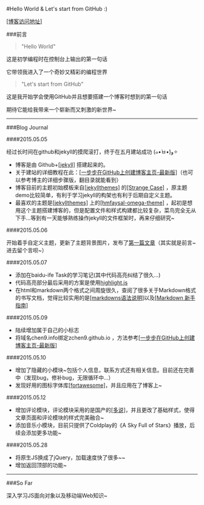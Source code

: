 #Hello World & Let's start from GitHub :)

[[博客访问地址]](http://www.chen9.info/)

###前言

> "Hello World"

这是初学编程时在控制台上输出的第一句话

它带领我进入了一个奇妙又精彩的编程世界

> "Let's start from GitHub"

这是我开始学会使用GitHub并且想要搭建一个博客时想到的第一句话

期待它能给我带来一个崭新而又刺激的新世界~

---

###Blog Journal

####2015.05.05 

经过长时间在github和jekyll的摸爬滚打，终于在五月建站成功 (๑•̀ㅂ•́)و✧

- 博客是由 Github+[[jekyll]](http://jekyll.bootcss.com/) 搭建起来的。
- 关于建站的详细教程在此：[[一步步在GitHub上创建博客主页-最新版]](http://www.pchou.info/web-build/2014/07/04/build-github-blog-page-08.html)（也可以参考博主的详细步骤版，翻目录就能看到）
- 博客目前的主题初始模板来自[[jekyllthemes]](http://jekyllthemes.org/) 的[[Strange Case]](https://github.com/thephuse/strange_case) ，原主题demo比较简单，有利于学习jekyll的构架也有利于后期自定义主题。
- 最喜欢的主题是[[jekyllthemes]](http://jekyllthemes.org/) 上的[[hmfaysal-omega-theme]](http://hmfaysal.github.io/hmfaysal-omega-theme/) ，起初是想用这个主题搭建博客的，但是配置文件和样式构建都比较复杂，菜鸟完全无从下手...等到有一天能够熟练操作jekyll的文件框架时，再来仔细研究~

####2015.05.06

开始着手自定义主题，更新了主题背景图片，发布了[第一篇文章](http://www.chen9.info/new_start/2015/05/01/nice-to-meet-U.html)（其实就是前言~ 进去留个言呗~）

####2015.05.07

- 添加在baidu-ife Task的学习笔记(其中代码高亮纠结了很久...)
- 代码高亮部分最后采用的方案是使用[highlight.js](https://highlightjs.org/)
- 在html和markdown两个格式之间周旋很久，查阅了很多关于Markdown格式的书写文档，觉得比较实用的是[[markdowns语法说明]](http://wowubuntu.com/markdown/)以及[[Markdown 新手指南]](http://www.jianshu.com/p/q81RER/)

####2015.05.09

- 陆续增加属于自己的小标志
- 将域名chen9.info绑定zchen9.github.io
，方法参考[[一步步在GitHub上创建博客主页-最新版]](http://www.pchou.info/web-build/2014/07/04/build-github-blog-page-08.html)


####2015.05.10

- 增加了隐藏的小模块~包括个人信息，联系方式还有相关信息。目前还在完善中（发现bug，修补bug，无限循环中...）
- 发现好用的图标字体库[[fortawesome]](http://fortawesome.github.io/Font-Awesome/)，并且应用在了博客上~

####2015.05.12

- 增加评论模块，评论模块采用的是国产的[[多说]](http://duoshuo.com/)，并且更改了基础样式，使得文章页面和评论模块的样式完美融合~
- 添加音乐小模块，目前只提供了Coldplay的《A Sky Full of Stars》播放，后续会添加更多功能~

####2015.05.28

- 将原生JS换成了jQuery，加载速度快了很多~~
- 增加返回顶部的功能~

---

###So Far

深入学习JS面向对象以及移动端Web知识~